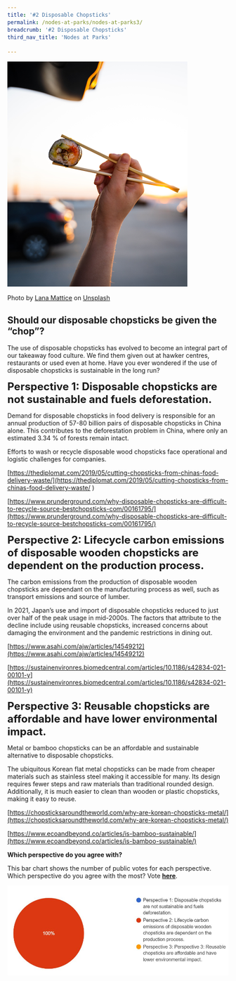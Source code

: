 ```yaml
---
title: '#2 Disposable Chopsticks'
permalink: /nodes-at-parks/nodes-at-parks3/
breadcrumb: '#2 Disposable Chopsticks'
third_nav_title: 'Nodes at Parks'

---
```


<img src="../images/nodes-at-parks-07-min.jpg" style="zoom:50%;" />

Photo by [Lana Mattice](https://unsplash.com/es/@lanamattice?utm_source=unsplash&utm_medium=referral&utm_content=creditCopyText) on [Unsplash](https://unsplash.com/s/photos/chopsticks?utm_source=unsplash&utm_medium=referral&utm_content=creditCopyText)



## **Should our disposable chopsticks be given the “chop”?**

The use of disposable chopsticks has evolved to become an integral part of our takeaway food culture. We find them given out at hawker centres, restaurants or used even at home. Have you ever wondered if the use of disposable chopsticks is sustainable in the long run? 

**<font size="5">Perspective 1: Disposable chopsticks are not sustainable and fuels deforestation.</font>**

Demand for disposable chopsticks in food delivery is responsible for an annual production of 57-80 billion pairs of disposable chopsticks in China alone. This contributes to the deforestation problem in China, where only an estimated 3.34 % of forests remain intact. 

Efforts to wash or recycle disposable wood chopsticks face operational and logistic challenges for companies. 

[https://thediplomat.com/2019/05/cutting-chopsticks-from-chinas-food-delivery-waste/](https://thediplomat.com/2019/05/cutting-chopsticks-from-chinas-food-delivery-waste/ ) 

[https://www.prunderground.com/why-disposable-chopsticks-are-difficult-to-recycle-source-bestchopsticks-com/00161795/](https://www.prunderground.com/why-disposable-chopsticks-are-difficult-to-recycle-source-bestchopsticks-com/00161795/)



**<font size="5">Perspective 2: Lifecycle carbon emissions of disposable wooden chopsticks are dependent on the production process.</font>**

The carbon emissions from the production of disposable wooden chopsticks are dependant on the manufacturing process as well, such as transport emissions and source of lumber. 

In 2021, Japan’s use and import of disposable chopsticks reduced to just over half of the peak usage in mid-2000s. The factors that attribute to the decline include using reusable chopsticks, increased concerns about damaging the environment and the pandemic restrictions in dining out. 

[https://www.asahi.com/ajw/articles/14549212](https://www.asahi.com/ajw/articles/14549212)

[https://sustainenvironres.biomedcentral.com/articles/10.1186/s42834-021-00101-y](https://sustainenvironres.biomedcentral.com/articles/10.1186/s42834-021-00101-y) 



**<font size="5">Perspective 3: Reusable chopsticks are affordable and have lower environmental impact.</font>** 

Metal or bamboo chopsticks can be an affordable and sustainable alternative to disposable chopsticks. 

The ubiquitous Korean flat metal chopsticks can be made from cheaper materials such as stainless steel making it accessible for many. Its design requires fewer steps and raw materials than traditional rounded design. Additionally, it is much easier to clean than wooden or plastic chopsticks, making it easy to reuse. 

[https://chopsticksaroundtheworld.com/why-are-korean-chopsticks-metal/](https://chopsticksaroundtheworld.com/why-are-korean-chopsticks-metal/)

[https://www.ecoandbeyond.co/articles/is-bamboo-sustainable/](https://www.ecoandbeyond.co/articles/is-bamboo-sustainable/)



**Which perspective do you agree with?**

This bar chart shows the number of public votes for each perspective. Which perspective do you agree with the most? Vote **[here](https://forms.gle/EJJZ6C6UUjjeCbDc7)**.

![](../images/nodes-at-parks-poll2.JPG)